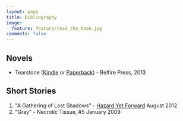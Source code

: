 ```yaml
---
layout: page
title: Bibliography
image:
  feature: feature/read_the_book.jpg
comments: false
---
```


## Novels

* Tearstone ([Kindle](http://amzn.to/1ZaQo3W) or [Paperback](http://amzn.to/1Lj5JVR)) - Belfire Press, 2013

## Short Stories

1. "A Gathering of Lost Shadows" - [Hazard Yet Forward](http://amzn.to/1Lj59rf) August 2012
2. "Gray" - Necrotic Tissue, #5 January 2009
